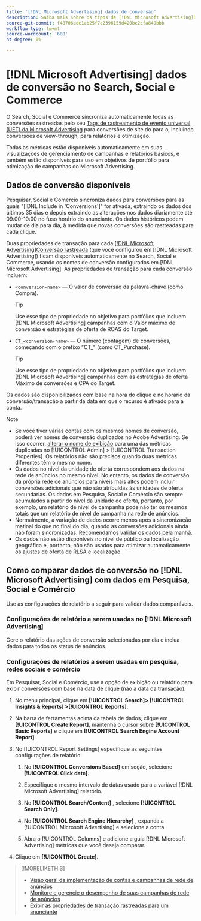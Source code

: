 ```yaml
---
title: '[!DNL Microsoft Advertising] dados de conversão'
description: Saiba mais sobre os tipos de [!DNL Microsoft Advertising]Dados de conversão rastreados pelo disponíveis no Search, Social e Commerce.
source-git-commit: f48706edc1ab25f7c2396159d420bc2cfa849bbb
workflow-type: tm+mt
source-wordcount: '608'
ht-degree: 0%

---
```


# [!DNL Microsoft Advertising] dados de conversão no Search, Social e Commerce

O Search, Social e Commerce sincroniza automaticamente todas as conversões rastreadas pelo seu [Tags de rastreamento de evento universal (UET) da Microsoft Advertising](https://about.ads.microsoft.com/solutions/tools/universal-event-tracking) para conversões de site do para o, incluindo conversões de view-through, para relatórios e otimização.

Todas as métricas estão disponíveis automaticamente em suas visualizações de gerenciamento de campanhas e relatórios básicos, e também estão disponíveis para uso em objetivos de portfólio para otimização de campanhas do Microsoft Advertising.

## Dados de conversão disponíveis

Pesquisar, Social e Comércio sincroniza dados para conversões para as quais &quot;[!DNL Include in 'Conversions']&quot; for ativada, extraindo os dados dos últimos 35 dias e depois extraindo as alterações nos dados diariamente até 09:00-10:00 no fuso horário do anunciante. Os dados históricos podem mudar de dia para dia, à medida que novas conversões são rastreadas para cada clique.

Duas propriedades de transação para cada [[!DNL Microsoft Advertising]Conversão rastreada](https://help.ads.microsoft.com/apex/index/3/en-us/n5012) (que você configurou em [!DNL Microsoft Advertising]) ficam disponíveis automaticamente no Search, Social e Commerce, usando os nomes de conversão configurados em [!DNL Microsoft Advertising]. As propriedades de transação para cada conversão incluem:

* `<conversion-name>` — O valor de conversão da palavra-chave (como Compra).

  >[!TIP]
  >
  >Use esse tipo de propriedade no objetivo para portfólios que incluem [!DNL Microsoft Advertising] campanhas com o Valor máximo de conversão e estratégias de oferta de ROAS do Target.

* `CT_<conversion-name>` — O número (contagem) de conversões, começando com o prefixo &quot;CT_&quot; (como CT_Purchase).

  >[!TIP]
  >
  >Use esse tipo de propriedade no objetivo para portfólios que incluem [!DNL Microsoft Advertising] campanhas com as estratégias de oferta Máximo de conversões e CPA do Target.

Os dados são disponibilizados com base na hora do clique e no horário da conversão/transação a partir da data em que o recurso é ativado para a conta.

<!-- verify below/ if equivalent

[!DNL Microsoft Advertising] records each conversion by [bid unit](/help/search-social-commerce/glossary.md#a-b), device, and click date (not conversion date). Attribution is based on the default attribution setting for each metric in [!DNL Microsoft Advertising]; Adobe Advertising attribution isn't factored in because click event-level data isn't available.
-->

>[!NOTE]
>
>* Se você tiver várias contas com os mesmos nomes de conversão, poderá ver nomes de conversão duplicados no Adobe Advertising. Se isso ocorrer, [alterar o nome de exibição](/help/search-social-commerce/admin/transaction-properties/transaction-property-edit-display-name.md) para uma das métricas duplicadas no [!UICONTROL Admin] > [!UICONTROL Transaction Properties]. Os relatórios não são precisos quando duas métricas diferentes têm o mesmo nome.
>* Os dados no nível da unidade de oferta correspondem aos dados na rede de anúncios no mesmo nível. No entanto, os dados de conversão da própria rede de anúncios para níveis mais altos podem incluir conversões adicionais que não são atribuídas às unidades de oferta secundárias. Os dados em Pesquisa, Social e Comércio são sempre acumulados a partir do nível da unidade de oferta, portanto, por exemplo, um relatório de nível de campanha pode não ter os mesmos totais que um relatório de nível de campanha na rede de anúncios.
>* Normalmente, a variação de dados ocorre menos após a sincronização matinal do que no final do dia, quando as conversões adicionais ainda não foram sincronizadas. Recomendamos validar os dados pela manhã.
>* Os dados não estão disponíveis no nível de público ou localização geográfica e, portanto, não são usados para otimizar automaticamente os ajustes de oferta de RLSA e localização.

## Como comparar dados de conversão no [!DNL Microsoft Advertising] com dados em Pesquisa, Social e Comércio

Use as configurações de relatório a seguir para validar dados comparáveis.

### Configurações de relatório a serem usadas no [!DNL Microsoft Advertising]

Gere o relatório das ações de conversão selecionadas por dia e inclua dados para todos os status de anúncios.

### Configurações de relatórios a serem usadas em pesquisa, redes sociais e comércio

Em Pesquisar, Social e Comércio, use a opção de exibição ou relatório para exibir conversões com base na data de clique (não a data da transação).

1. No menu principal, clique em **[!UICONTROL Search]> [!UICONTROL Insights & Reports] >[!UICONTROL Reports]**.

1. Na barra de ferramentas acima da tabela de dados, clique em **[!UICONTROL Create Report]**, mantenha o cursor sobre **[!UICONTROL Basic Reports]** e clique em **[!UICONTROL Search Engine Account Report]**.

1. No [!UICONTROL Report Settings] especifique as seguintes configurações de relatório:

   1. No **[!UICONTROL Conversions Based]** em seção, selecione **[!UICONTROL Click date]**.

   1. Especifique o mesmo intervalo de datas usado para a variável [!DNL Microsoft Advertising] relatório.

   1. No **[!UICONTROL Search/Content]** , selecione **[!UICONTROL Search Only]**.

   1. No **[!UICONTROL Search Engine Hierarchy]** , expanda a [!UICONTROL Microsoft Advertising] e selecione a conta.

   1. Abra o [!UICONTROL Columns] e adicione a guia [!DNL Microsoft Advertising] métricas que você deseja comparar.

1. Clique em **[!UICONTROL Create]**.

>[!MORELIKETHIS]
>
>* [Visão geral da implementação de contas e campanhas de rede de anúncios](campaign-implemention-overview.md)
>* [Monitore e gerencie o desempenho de suas campanhas de rede de anúncios](monitor-performance-campaigns.md)
>* [Exibir as propriedades de transação rastreadas para um anunciante](/help/search-social-commerce/admin/transaction-properties/transaction-property-view-tracked.md)

